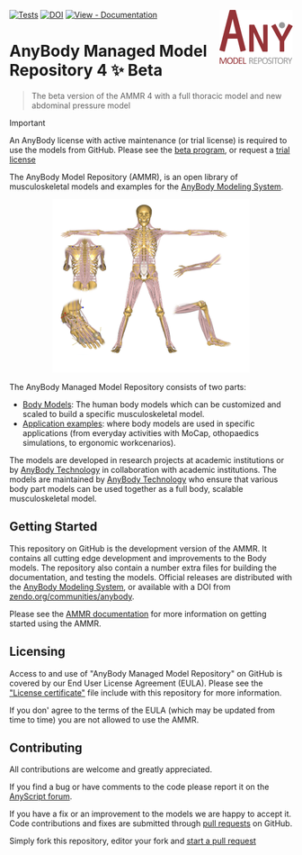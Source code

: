 [![Tests](https://github.com/AnyBody/ammr-spine/actions/workflows/test.yml/badge.svg?branch=master-ammr-4.0)](https://github.com/AnyBody/ammr/actions/workflows/test.yml) [![DOI](https://zenodo.org/badge/DOI/10.5281/zenodo.1250764.svg)](https://doi.org/10.5281/zenodo.1250764)<img src="_static/AMMR_Logo2.png" align="right" /> [![View - Documentation](https://img.shields.io/badge/View-Documentation-2ea44f)](https://anyscript.org/ammr-doc/beta/)

# AnyBody Managed Model Repository 4 ✨ Beta
> The beta version of the AMMR 4 with a full thoracic model and new abdominal pressure model

> [!IMPORTANT]
An AnyBody license with active maintenance (or trial license) is required to use the models from GitHub. 
Please see the [beta program](https://forum.anyscript.org/t/become-a-beta-tester/5056/6), or request a [trial license ](https://www.anybodytech.com/contact/)

The AnyBody Model Repository (AMMR), is an open library of musculoskeletal
models and examples for the [AnyBody Modeling
System](https://www.anybodytech.com/software/ams/).

<p align="center">
  <img src = "https://github.com/AnyBody/ammr/blob/master/Docs/_static/ammr_bodyparts.png" width=350>
</p>

The AnyBody Managed Model Repository consists of two parts:

* [Body Models](https://anyscript.org/ammr/body/models.html): The human body
  models which can be customized and scaled to build a specific musculoskeletal
  model.
* [Application examples](https://anyscript.org/ammr/auto_examples/index.html):
  where body models are used in specific applications (from everyday
  activities with MoCap, othopaedics simulations, to ergonomic workcenarios).

The models are developed in research projects at academic institutions or by
[AnyBody Technology](https://www.anybodytech.com) in collaboration with academic
institutions. The models are maintained by [AnyBody
Technology](https://www.anybodytech.com) who ensure that various body part models
can be used together as a full body, scalable musculoskeletal model.




## Getting Started

This repository on GitHub is the development version of the AMMR. It contains all cutting edge
development and improvements to the Body models. The repository also contain a number extra 
files for building the documentation, and testing the models. Official releases are distributed
with the [AnyBody Modeling System](https://www.anybodytech.com/software/anybodymodelingsystem/),
or available with a DOI from [zendo.org/communities/anybody](https://zenodo.org/communities/anybody/). 

Please see the [AMMR documentation](https://anyscript.org/ammr/beta) for more
information on getting started using the AMMR.

## Licensing
Access to and use of "AnyBody Managed Model Repository" on GitHub is covered by our End User 
License Agreement (EULA). Please see the ["License certificate"](../LICENSE) file include with 
this repository for more information. 

If you don' agree to the terms of the EULA (which may be updated from time to time) you are not
allowed to use the AMMR.

## Contributing

All contributions are welcome and greatly appreciated. 

If you find a bug or have comments to the code please report it on the [AnyScript
forum](https://forum.anyscript.org).

If you have a fix or an improvement to the models we are happy to accept it. Code contributions and 
fixes are submitted through [pull requests]() on GitHub. 

Simply fork this repository, editor your fork and [start a pull
request](https://docs.github.com/en/pull-requests/collaborating-with-pull-requests/proposing-changes-to-your-work-with-pull-requests/creating-a-pull-request) 
